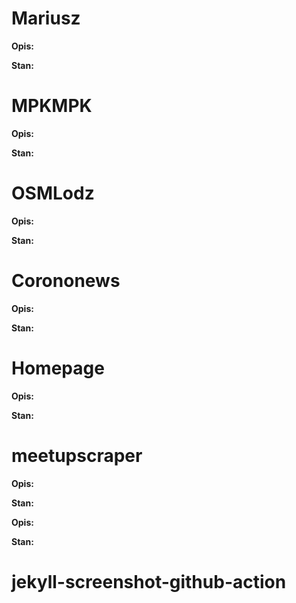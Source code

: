 # Mariusz

**Opis:**

**Stan:**


# MPKMPK

**Opis:**

**Stan:**


# OSMLodz

**Opis:**

**Stan:**


# Corononews

**Opis:**

**Stan:**


# Homepage

**Opis:**

**Stan:**


# meetupscraper

**Opis:**

**Stan:**


**Opis:**

**Stan:**

# jekyll-screenshot-github-action
